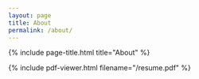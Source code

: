 ```yaml
---
layout: page
title: About
permalink: /about/
---
```

{% include page-title.html title="About" %}

{% include pdf-viewer.html filename="/resume.pdf" %}

